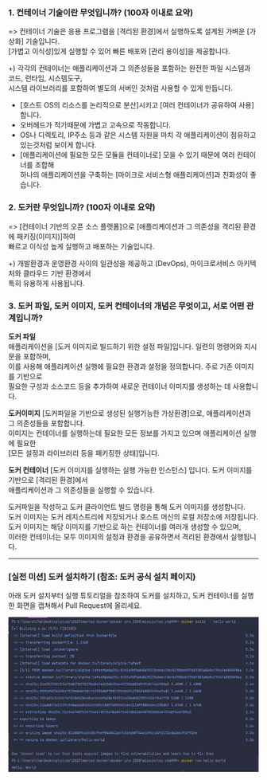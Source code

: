 ### 1. 컨테이너 기술이란 무엇입니까? (100자 이내로 요약)
=> 컨테이너 기술은 응용 프로그램을 [격리된 환경]에서 실행하도록 설계된 가벼운 [가상화] 기술입니다.   
[가볍고 이식성]있게 실행할 수 있어 빠른 배포와 [관리 용이성]을 제공합니다.

+) 각각의 컨테이너는 애플리케이션과 그 의존성들을 포함하는 완전한 파일 시스템과 코드, 런타임, 시스템도구,    
시스템 라이브러리를 포함하여 별도의 서버인 것처럼 사용할 수 있게 만듭니다.
* [호스트 OS의 리소스를 논리적으로 분산]시키고 [여러 컨테이너가 공유하여 사용]합니다. 
* 오버헤드가 적기때문에 가볍고 고속으로 작동합니다.
* OS나 디렉토리, IP주소 등과 같은 시스템 자원을 마치 각 애플리케이션이 점유하고 있는것처럼 보이게 합니다. 
* [애플리케이션에 필요한 모든 모듈을 컨테이너로] 모을 수 있기 때문에 여러 컨테이너를 조합해   
하나의 애플리케이션을 구축하는 [마이크로 서비스형 애플리케이션]과 친화성이 좋습니다. 


### 2. 도커란 무엇입니까? (100자 이내로 요약)
=> [컨테이너 기반의 오픈 소스 플랫폼]으로 [애플리케이션과 그 의존성을 격리된 환경에 패키징(이미지)]하여   
빠르고 이식성 높게 실행하고 배포하는 기술입니다. 

+) 개발환경과 운영환경 사이의 일관성을 제공하고 (DevOps), 마이크로서비스 아키텍처와 클라우드 기반 환경에서   
특히 유용하게 사용됩니다. 


### 3. 도커 파일, 도커 이미지, 도커 컨테이너의 개념은 무엇이고, 서로 어떤 관계입니까?
**도커 파일**    
애플리케이션을 [도커 이미지로 빌드하기 위한 설정 파일]입니다. 일련의 명령어와 지시문을 포함하며,   
이를 사용해 애플리케이션 실행에 필요한 환경과 설정을 정의합니다. 주로 기존 이미지를 기반으로   
필요한 구성과 소스코드 등을 추가하여 새로운 컨테이너 이미지를 생성하는 데 사용합니다.

**도커이미지**
[도커파일을 기반으로 생성된 실행가능한 가상환경]으로, 애플리케이션과 그 의존성들을 포함합니다.   
이미지는 컨테이너를 실행하는데 필요한 모든 정보를 가지고 있으며 애플리케이션 실행에 필요한   
[모든 설정과 라이브러리 등을 패키징한 상태]입니다. 

**도커 컨테이너**
[도커 이미지를 실행하는 실행 가능한 인스턴스] 입니다. 도커 이미지를 기반으로 [격리된 환경]에서   
애플리케이션과 그 의존성들을 실행할 수 있습니다.   

도커파일을 작성하고 도커 클라이언트 빌드 명령을 통해 도커 이미지를 생성합니다.    
도커 이미지는 도커 레지스트리에 저장되거나 호스트 머신의 로컬 저장소에 저장됩니다.   
도커 이미지는 해당 이미지를 기반으로 하는 컨테이너를 여러개 생성할 수 있으며,   
이러한 컨테이너는 모두 이미지의 설정과 환경을 공유하면서 격리된 환경에서 실행됩니다. 


*** 

### [실전 미션] 도커 설치하기 (참조: 도커 공식 설치 페이지)
아래 도커 설치부터 실행 튜토리얼을 참조하여 도커를 설치하고,
도커 컨테이너를 실행한 화면을 캡쳐해서 Pull Request에 올리세요.

![Alt text](./docker_image_build_run.PNG)